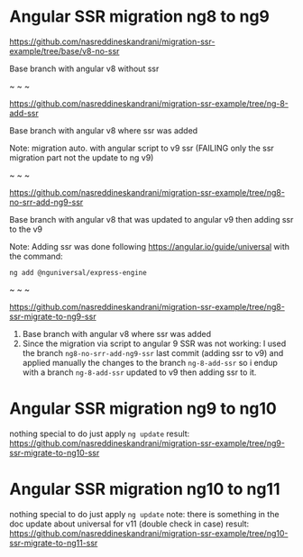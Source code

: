 
# Angular SSR migration ng8 to ng9

https://github.com/nasreddineskandrani/migration-ssr-example/tree/base/v8-no-ssr

Base branch with angular v8 without ssr

~ ~ ~

https://github.com/nasreddineskandrani/migration-ssr-example/tree/ng-8-add-ssr

Base branch with angular v8 where ssr was added

Note: migration auto. with angular script to v9 ssr (FAILING only the ssr migration part not the update to ng v9)

~ ~ ~

https://github.com/nasreddineskandrani/migration-ssr-example/tree/ng8-no-srr-add-ng9-ssr

Base branch with angular v8 that was updated to angular v9 then adding ssr to the v9

Note:
Adding ssr was done following https://angular.io/guide/universal with the command:
```
ng add @nguniversal/express-engine
```

~ ~ ~

https://github.com/nasreddineskandrani/migration-ssr-example/tree/ng8-ssr-migrate-to-ng9-ssr
1. Base branch with angular v8 where ssr was added
2. Since the migration via script to angular 9 SSR was not working:
I used the branch `ng8-no-srr-add-ng9-ssr` last commit (adding ssr to v9) and applied manually the changes to the branch `ng-8-add-ssr`
so i endup with a branch `ng-8-add-ssr` updated to v9 then adding ssr to it.

# Angular SSR migration ng9 to ng10
nothing special to do just apply `ng update`
result:
https://github.com/nasreddineskandrani/migration-ssr-example/tree/ng9-ssr-migrate-to-ng10-ssr

# Angular SSR migration ng10 to ng11
nothing special to do just apply `ng update`
note: there is something in the doc update about universal for v11 (double check in case)
result:
https://github.com/nasreddineskandrani/migration-ssr-example/tree/ng10-ssr-migrate-to-ng11-ssr